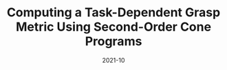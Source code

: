 ---
title: "Computing a Task-Dependent Grasp Metric Using Second-Order Cone Programs"
collection: publications
permalink: /publication/Grasp_Metric_IROS_2021
# excerpt: 'This paper is about fixing template issue #693.'
date: 2021-10
venue: 'IEEE/RSJ International Conference on Intelligent Robots and Systems (IROS) 2021'
paperurl: 'http://academicpages.github.io/files/paper3.pdf'
citation: 'A. Fakhari, A. Patankar, J.Xie and N. Chakraborty. **Computing a Task-Dependent Grasp Metric Using Second-Order Cone Programs**. <i>IEEE/RSJ International Conference on Intelligent Robots and Systems (IROS)</i>, Prague, Czech Republic, 2021'
---